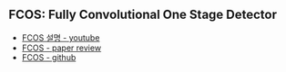 ## FCOS: Fully Convolutional One Stage Detector
- [FCOS 설명 - youtube](https://youtu.be/_ADYE6QaAAY)  
- [FCOS - paper review](https://eehoeskrap.tistory.com/624)  
- [FCOS - github](https://github.com/tianzhi0549/FCOS)  
